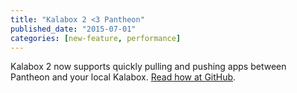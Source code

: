 ```yaml
---
title: "Kalabox 2 <3 Pantheon"
published_date: "2015-07-01"
categories: [new-feature, performance]
---
```

Kalabox 2 now supports quickly pulling and pushing apps between Pantheon and your local Kalabox. [Read how at GitHub](https://github.com/kalabox/kalabox/wiki/Pantheon-Guide).
